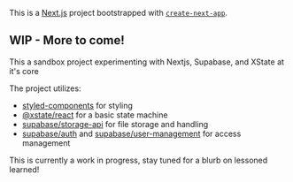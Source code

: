 This is a [Next.js](https://nextjs.org/) project bootstrapped with [`create-next-app`](https://github.com/vercel/next.js/tree/canary/packages/create-next-app).

## WIP - More to come!
This a sandbox project experimenting with Nextjs, Supabase, and XState at it's core

The project utilizes: 
- [styled-components](https://styled-components.com/docs) for styling
- [@xstate/react](https://xstate.js.org/docs/packages/xstate-react/) for a basic state machine
- [supabase/storage-api](https://github.com/supabase/storage-api) for file storage and handling
- [supabase/auth](https://github.com/supabase/supabase) and [supabase/user-management](https://github.com/supabase/supabase) for access management 

This is currently a work in progress, stay tuned for a blurb on lessoned learned!
